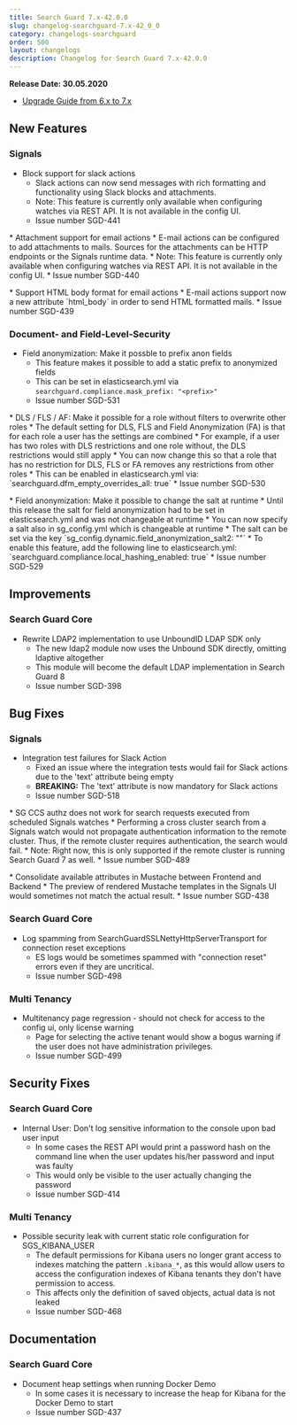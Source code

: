 ```yaml
---
title: Search Guard 7.x-42.0.0
slug: changelog-searchguard-7.x-42_0_0
category: changelogs-searchguard
order: 500
layout: changelogs
description: Changelog for Search Guard 7.x-42.0.0	
---
```


<!--- Copyright 2020 floragunn GmbH -->

**Release Date: 30.05.2020**

* [Upgrade Guide from 6.x to 7.x](../_docs_installation/installation_upgrading_6_7.md)

## New Features



### Signals

* Block support for slack actions
  * Slack actions can now send messages with rich formatting and functionality using Slack blocks and attachments.
  * Note: This feature is currently only available when configuring watches via REST API. It is not available in the config UI.
  * Issue number SGD-441
<p />
* Attachment support for email actions
  * E-mail actions can be configured to add attachments to mails. Sources for the attachments can be HTTP endpoints or the Signals runtime data. 
  * Note: This feature is currently only available when configuring watches via REST API. It is not available in the config UI.
  * Issue number SGD-440
<p />
* Support HTML body format for email actions
  * E-mail actions support now a new attribute `html_body` in order to send HTML formatted mails.  
  * Issue number SGD-439
<p />


### Document- and Field-Level-Security

* Field anonymization: Make it possble to prefix anon fields
  * This feature makes it possible to add a static prefix to anonymized fields
  * This can be set in elasticsearch.yml via `searchguard.compliance.mask_prefix: "<prefix>"`
  * Issue number SGD-531
<p />
* DLS / FLS / AF: Make it possible for a role without filters to overwrite other roles
  * The default setting for DLS, FLS and Field Anonymization (FA) is that for each role a user has the settings are combined
  * For example, if a user has two roles with DLS restrictions and one role without, the DLS restrictions would still apply
  * You can now change this so that a role that has no restriction for DLS, FLS or FA removes any restrictions from other roles
  * This can be enabled in elasticsearch.yml via: `searchguard.dfm_empty_overrides_all: true`
  * Issue number SGD-530
<p />
* Field anonymization: Make it possible to change the salt at runtime
  * Until this release the salt for field anonymization had to be set in elasticsearch.yml and was not changeable at runtime
  * You can now specify a salt also in sg_config.yml which is changeable at runtime
  * The salt can be set via the key `sg_config.dynamic.field_anonymization_salt2: "<salt>"`
  * To enable this feature, add the following line to elasticsearch.yml: `searchguard.compliance.local_hashing_enabled: true` 
  * Issue number SGD-529
<p />


## Improvements



### Search Guard Core

* Rewrite LDAP2 implementation to use UnboundID LDAP SDK only
  * The new ldap2 module now uses the Unbound SDK directly, omitting ldaptive altogether
  * This module will become the default LDAP implementation in Search Guard 8
  * Issue number SGD-398
<p />


## Bug Fixes



### Signals

* Integration test failures for Slack Action
  * Fixed an issue where the integration tests would fail for Slack actions due to the 'text' attribute being empty
  * **BREAKING:** The 'text' attribute is now mandatory for Slack actions
  * Issue number SGD-518
<p />
* SG CCS authz does not work for search requests executed from scheduled Signals watches
  * Performing a cross cluster search from a Signals watch would not propagate authentication information to the remote cluster. Thus, if the remote cluster requires authentication, the search would fail.
  * Note: Right now, this is only supported if the remote cluster is running Search Guard 7 as well.
  * Issue number SGD-489
<p />
* Consolidate available attributes in Mustache between Frontend and Backend
  * The preview of rendered Mustache templates in the Signals UI would sometimes not match the actual result.
  * Issue number SGD-438
<p />


### Search Guard Core

* Log spamming from SearchGuardSSLNettyHttpServerTransport for connection reset exceptions
  * ES logs would be sometimes spammed with "connection reset" errors even if they are uncritical.
  * Issue number SGD-498
<p />


### Multi Tenancy

* Multitenancy page regression - should not check for access to the config ui, only license warning
  * Page for selecting the active tenant would show a bogus warning if the user does not have administration privileges.
  * Issue number SGD-499
<p />


## Security Fixes



### Search Guard Core

* Internal User: Don't log sensitive information to the console upon bad user input
  * In some cases the REST API would print a password hash on the command line when the user updates his/her password and input was faulty
  * This would only be visible to the user actually changing the password
  * Issue number SGD-414
<p />


### Multi Tenancy

* Possible security leak with current static role configuration for SGS_KIBANA_USER
  * The default permissions for Kibana users no longer grant access to indexes matching the pattern `.kibana_*`, as this would allow users to access the configuration indexes of Kibana tenants they don't have permission to access. 
  * This affects only the definition of saved objects, actual data is not leaked
  * Issue number SGD-468
<p />


## Documentation



### Search Guard Core

* Document heap settings when running Docker Demo
  * In some cases it is necessary to increase the heap for Kibana for the Docker Demo to start
  * Issue number SGD-437
<p />


